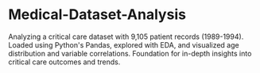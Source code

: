 # Medical-Dataset-Analysis
Analyzing a critical care dataset with 9,105 patient records (1989-1994). Loaded using Python's Pandas, explored with EDA, and visualized age distribution and variable correlations. Foundation for in-depth insights into critical care outcomes and trends.
